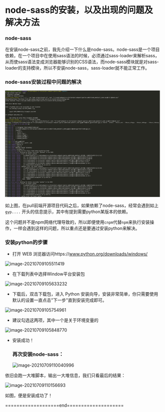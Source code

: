 # node-sass的安装，以及出现的问题及解决方法

### node-sass

在安装node-sass之前，我先介绍一下什么是node-sass。node-sass是一个项目依赖，在一个项目中在使用sass语法的时候，必须通过sass-loader来解析sass，从而使sass语法变成浏览器能够识别的CSS语法，而node-sass模块就是对sass-loader的支持模块，所以不安装node-sass，sass-loader就不能正常工作。

### node-sass安装过程中问题的解决

![image-20210709104713769](./img/image-20210709104713769.png)

如上图，在pull前端开源项目代码之后，如果依赖了node-sass，经常会遇到如上`gyp....` 开头的信息提示，其中有提到需要python某版本的依赖。

这个问题并不是npm网络代理导致的，所以即便使用`cnpm`代替`npm`来执行安装操作，一样会遇到这样的问题，所以重点还是要通过安装python来解决。

### 安装python的步骤

- 打开 WEB 浏览器访问https://www.python.org/downloads/windows/

![image-20210709105511419](C:\Users\Dovahkiin\Documents\markdown\how-install-node-sass\img\image-20210709105511419.png)

- 在下载列表中选择Window平台安装包

![image-20210709105633232](C:\Users\Dovahkiin\Documents\markdown\how-install-node-sass\img\image-20210709105633232.png)

- 下载后，双击下载包，进入 Python 安装向导，安装非常简单，你只需要使用默认的设置一直点击"下一步"直到安装完成即可。

![image-20210709105754961](C:\Users\Dovahkiin\Documents\markdown\how-install-node-sass\img\image-20210709105754961.png)

- 建议勾选这两项，其中一个是关于环境变量的

![image-20210709105848770](C:\Users\Dovahkiin\Documents\markdown\how-install-node-sass\img\image-20210709105848770.png)

- 安装成功！

  ### 再次安装node-sass：

  ![image-20210709110040996](C:\Users\Dovahkiin\Documents\markdown\how-install-node-sass\img\image-20210709110040996.png)

依旧会跑一大堆脚本，输出一大堆信息，我们只看最后的结果：

![image-20210709110156693](C:\Users\Dovahkiin\Documents\markdown\how-install-node-sass\img\image-20210709110156693.png)

如图，便是安装成功了！





===================end====================
